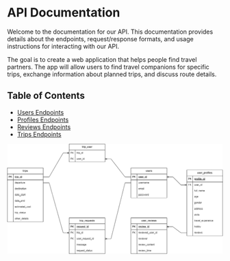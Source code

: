 # API Documentation

Welcome to the documentation for our API. This documentation provides details about the endpoints, request/response formats, and usage instructions for interacting with our API.

The goal is to create a web application that helps people find travel partners. The app will allow users to find travel companions for specific trips, exchange information about planned trips, and discuss route details.


## Table of Contents

- [Users Endpoints](users.md)
- [Profiles Endpoints](profiles.md)
- [Reviews Endpoints](reviews.md)
- [Trips Endpoints](trips.md)

![Image Caption](images/travels_db.png)
